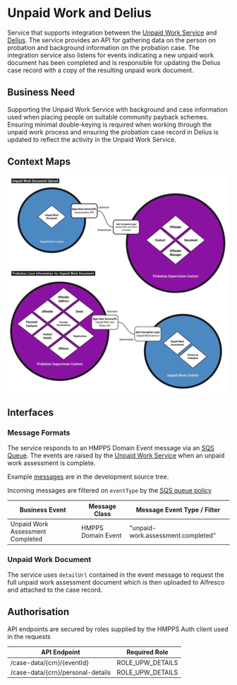 # Unpaid Work and Delius

Service that supports integration between the [Unpaid Work Service](https://github.com/ministryofjustice/hmpps-risk-assessment-ui)
and [Delius](https://github.com/ministryofjustice/delius). The service
provides an API for gathering data on the person on probation and background
information on the probation case. The integration service also listens for
events indicating a new unpaid work document has been completed and is
responsible for updating the Delius case record with a copy of the resulting
unpaid work document.

## Business Need

Supporting the Unpaid Work Service with background and case information used
when placing people on suitable community payback schemes. Ensuring
minimal double-keying is required when working through the unpaid work process
and ensuring the probation case record in Delius is updated to reflect the
activity in the Unpaid Work Service.

## Context Maps

![Context Maps](../../doc/tech-docs/source/images/unpaid-work-and-delius-context-maps.png)

## Interfaces

### Message Formats

The service responds to an HMPPS Domain Event message via an
[SQS Queue](https://github.com/ministryofjustice/cloud-platform-environments/blob/main/namespaces/live.cloud-platform.service.justice.gov.uk/hmpps-probation-integration-services-prod/resources/unpaid-work-and-delius-queue.tf).
The events are raised by the [Unpaid Work Service](https://github.com/ministryofjustice/hmpps-risk-assessment-ui) when
an unpaid work assessment is complete.

Example [messages](./src/dev/resources/messages/) are in the development source tree.

Incoming messages are filtered on `eventType` by the [SQS queue policy](https://github.com/ministryofjustice/cloud-platform-environments/blob/534dd58ad31724df677376d30e72755eb56706c7/namespaces/live.cloud-platform.service.justice.gov.uk/hmpps-probation-integration-services-prod/resources/unpaid-work-and-delius-queue.tf#L5-L7)

| Business Event                   | Message Class      | Message Event Type / Filter        |
|----------------------------------|--------------------|------------------------------------|
| Unpaid Work Assessment Completed | HMPPS Domain Event | "unpaid-work.assessment.completed" |

### Unpaid Work Document

The service uses `detailUrl` contained in the event message to request the
full unpaid work assessment document which is then uploaded to Alfresco and
attached to the case record.

## Authorisation

API endpoints are secured by roles supplied by the HMPPS Auth client used in
the requests

| API Endpoint                      | Required Role      |
|-----------------------------------|--------------------|
| /case-data/{crn}/{eventId}        | ROLE\_UPW\_DETAILS |
| /case-data/{crn}/personal-details | ROLE\_UPW\_DETAILS |
